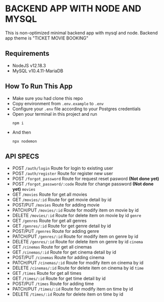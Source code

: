 # BACKEND APP WITH NODE AND MYSQL

This is non-optimized minimal backend app with mysql and node. Backend app theme is "TICKET MOVIE BOOKING"

## Requirements

- NodeJS v12.18.3
- MySQL v10.4.11-MariaDB

## How To Run This App

- Make sure you had clone this repo
- Copy environment from `.env.example` to `.env`
- Configure your `.env` file according to your Postgres credentials
- Open your terminal in this project and run
  ```
  npm i
  ```
- And then
  ```
  npx nodemon
  ```

## API SPECS

- POST `/auth/login` Route for login to existing user
- POST `/auth/register` Route for register new user
- POST `/forgot_password` Route for request reset pasword **(Not done yet)**
- POST `/forgot_password/:code` Route for change password **(Not done yet)**
  `movies`
- GET `/movies` Route for get all movies
- GET `/movies/:id` Route for get movie detail by id
- POST/PUT `/movies` Route for adding movie
- PATCH/PUT `/movies/:id` Route for modify item on movie by id
- DELETE `/movies/:id` Route for delete item on movie by id
  `genre`
- GET `/genres` Route for get all genres
- GET `/genres/:id` Route for get genre detail by id
- POST/PUT `/genres` Route for adding genre
- PATCH/PUT `/genres/:id` Route for modify item on genre by id
- DELETE `/genres/:id` Route for delete item on genre by id
  `cinema`
- GET `/cinemas` Route for get all cinemas
- GET `/cinemas/:id` Route for get cinema detail by id
- POST/PUT `/cinemas` Route for adding cinema
- PATCH/PUT `/cinemas/:id` Route for modify item on cinema by id
- DELETE `/cinemas/:id` Route for delete item on cinema by id
  `time`
- GET `/times` Route for get all times
- GET `/times/:id` Route for get time detail by id
- POST/PUT `/times` Route for adding time
- PATCH/PUT `/times/:id` Route for modify item on time by id
- DELETE `/times/:id` Route for delete item on time by id
